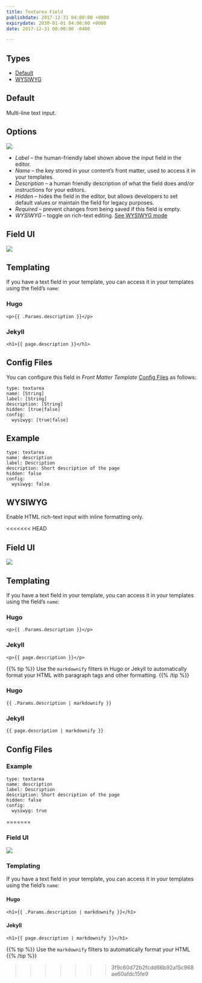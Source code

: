```yaml
---
title: Textarea Field
publishdate: 2017-12-31 04:00:00 +0000
expirydate: 2030-01-01 04:00:00 +0000
date: 2017-12-31 00:00:00 -0400

---
```

## Types

* [Default](#default)
* [WYSIWYG](#wysiwyg)

## Default

Multi-line text input.

## Options
![](/uploads/2018/01/textarea-options.png)

* _Label_ – the human-friendly label shown above the input field in the editor.
* _Name_ – the key stored in your content’s front matter, used to access it in your templates.
* _Description_ – a human friendly description of what the field does and/or instructions for your editors.
* _Hidden_ – hides the field in the editor, but allows developers to set default values or maintain the field for legacy purposes.
* _Required_ – prevent changes from being saved if this field is empty.
* _WYSIWYG_ – toggle on rich-text editing. [See WYSIWYG mode](/#WYSIWYG)


## Field UI
![](/uploads/2018/01/textarea-preview.png)

## Templating
If you have a text field in your template, you can access it in your templates using the field’s `name`:

### Hugo
```
<p>{{ .Params.description }}</p> 
```

### Jekyll
```
<h1>{{ page.description }}</h1> 
```

## Config Files
You can configure this field in _Front Matter Template_ [Config Files](/docs/settings/config-files/) as follows:

```
type: textarea
name: [String]
label: [String]
description: [String]
hidden: [true|false]
config:
  wysiwyg: [true|false]
```

## Example
```
type: textarea
name: description
label: Description
description: Short description of the page
hidden: false
config:
  wysiwyg: false
```

## WYSIWYG

Enable HTML rich-text input with inline formatting only.

<<<<<<< HEAD
## Field UI
![](/uploads/2018/01/textarea-wysiwyg-preview.png)

## Templating
If you have a text field in your template, you can access it in your templates using the field’s `name`:

### Hugo
```
<p>{{ .Params.description }}</p> 
```

### Jekyll
```
<p>{{ page.description }}</p> 
```

{{% tip %}}
Use the `markdownify` filters in Hugo or Jekyll to automatically format your HTML with paragraph tags and other formatting.
{{% /tip %}}

### Hugo
```
{{ .Params.description | markdownify }}
```

### Jekyll
```
{{ page.description | markdownify }}
```

## Config Files

### Example
```
type: textarea
name: description
label: Description
description: Short description of the page
hidden: false
config:
  wysiwyg: true
```
=======
### Field UI

![](/uploads/2018/01/textarea-wysiwyg-preview.png)

### Templating

If you have a text field in your template, you can access it in your templates using the field’s `name`:

#### Hugo

    <h1>{{ .Params.description | markdownify }}</h1> 

#### Jekyll

    <h1>{{ page.description | markdownify }}</h1> 

{{% tip %}} Use the `markdownify` filters to automatically format your HTML {{% /tip %}}
>>>>>>> 3f9c60d72b2fcdd66b92a15c968ae60afdc15fe9
